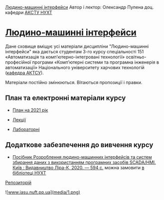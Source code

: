 [Людино-машинні інтерфейси](https://pupenasan.github.io/hmi/)  Автор і лектор: Олександр Пупена доц. кафедри [АКСТУ НУХТ](http://www.iasu-nuft.pp.ua/) 

# [Людино-машинні інтерфейси](https://pupenasan.github.io/hmi)

Дане сховище вміщує усі матеріали дисципліни "Людино-машинні інтерфейси" яка  дається студентам 3-го курсу спеціальності 151 «Автоматизація та комп’ютерно-інтегровані технології» освітньо-професійної програми «Комп’ютерні системи та програмна інженерія в автоматизації» Національного університету харчових технологій ([кафедра АКТСУ](http://www.iasu-nuft.pp.ua/)). 

Матеріали постійно змінюються. Вітаються пропозиції і правки.

## План та електронні матеріали курсу

- [План на 2021 рік](план2021.md)
- [Лекції](lec/README.md)

- [Лабораторні](lab/README.md)

## Додаткове забезпечення до вивчення курсу

- [Посібник Розроблення людино-машинних інтерфейсів та систем збирання даних з використанням програмних засобів SCADA/HMI. Київ : Видавництво Ліра-К, 2020. — 594 с.](https://www.fb.asu.in.ua/kniga-scada-hmi) можна замовити [в бібліотеці НУХТ](http://elibrary.nuft.edu.ua/library/DocRequestForm?doc_id=397603)





[Репозиторій](https://github.com/pupenasan/hmi)

![www.iasu.nuft.pp.ua](media/1.png)

